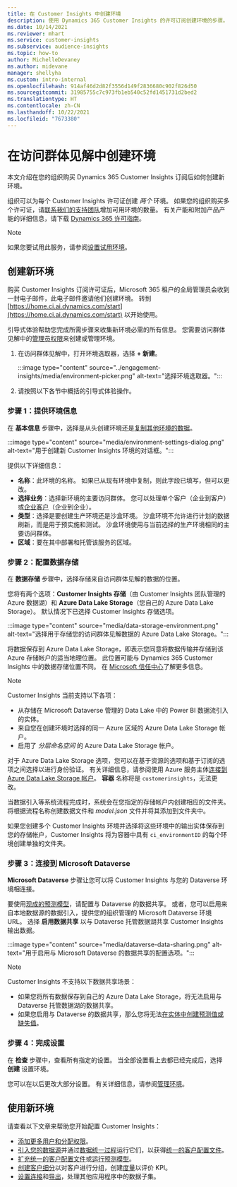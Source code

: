 ```yaml
---
title: 在 Customer Insights 中创建环境
description: 使用 Dynamics 365 Customer Insights 的许可订阅创建环境的步骤。
ms.date: 10/14/2021
ms.reviewer: mhart
ms.service: customer-insights
ms.subservice: audience-insights
ms.topic: how-to
author: MichelleDevaney
ms.author: midevane
manager: shellyha
ms.custom: intro-internal
ms.openlocfilehash: 914af46d2d82f3556d149f2836680c902f826d50
ms.sourcegitcommit: 31985755c7c973fb1eb540c52fd1451731d2bed2
ms.translationtype: HT
ms.contentlocale: zh-CN
ms.lasthandoff: 10/22/2021
ms.locfileid: "7673380"
---
```

# <a name="create-an-environment-in-audience-insights"></a>在访问群体见解中创建环境

本文介绍在您的组织购买 Dynamics 365 Customer Insights 订阅后如何创建新环境。 

组织可以为每个 Customer Insights 许可证创建 *两个* 环境。 如果您的组织购买多个许可证，请[联系我们的支持团队](https://go.microsoft.com/fwlink/?linkid=2079641)增加可用环境的数量。 有关产能和附加产品产能的详细信息，请下载 [Dynamics 365 许可指南](https://go.microsoft.com/fwlink/?LinkId=866544)。

> [!NOTE]
> 如果您要试用此服务，请参阅[设置试用环境](../trial-signup.md)。

## <a name="create-a-new-environment"></a>创建新环境

购买 Customer Insights 订阅许可证后，Microsoft 365 租户的全局管理员会收到一封电子邮件，此电子邮件邀请他们创建环境。 转到 [https://home.ci.ai.dynamics.com/start](https://home.ci.ai.dynamics.com/start) 以开始使用。 

引导式体验帮助您完成所需步骤来收集新环境必需的所有信息。 您需要访问群体见解中的[管理员权限](permissions.md)来创建或管理环境。

1. 在访问群体见解中，打开环境选取器，选择 **+ 新建**。
  
   :::image type="content" source="../engagement-insights/media/environment-picker.png" alt-text="选择环境选取器。":::

1. 请按照以下各节中概括的引导式体验操作。

### <a name="step-1-provide-environment-information"></a>步骤 1：提供环境信息

在 **基本信息** 步骤中，选择是从头创建环境还是[复制其他环境的数据](manage-environments.md#copy-the-environment-configuration)。

   :::image type="content" source="media/environment-settings-dialog.png" alt-text="用于创建新 Customer Insights 环境的对话框。":::

提供以下详细信息：
   - **名称**：此环境的名称。 如果已从现有环境中复制，则此字段已填写，但可以更改。
   - **选择业务**：选择新环境的主要访问群体。 您可以处理单个客户（企业到客户）或[企业客户](work-with-business-accounts.md)（企业到企业）。
   - **类型**：选择是要创建生产环境还是沙盒环境。 沙盒环境不允许进行计划的数据刷新，而是用于预实施和测试。 沙盒环境使用与当前选择的生产环境相同的主要访问群体。
   - **区域**：要在其中部署和托管该服务的区域。

### <a name="step-2-configure-data-storage"></a>步骤 2：配置数据存储

在 **数据存储** 步骤中，选择存储来自访问群体见解的数据的位置。

您将有两个选项：**Customer Insights 存储**（由 Customer Insights 团队管理的 Azure 数据湖）和 **Azure Data Lake Storage**（您自己的 Azure Data Lake Storage）。 默认情况下已选择 Customer Insights 存储选项。

:::image type="content" source="media/data-storage-environment.png" alt-text="选择用于存储您的访问群体见解数据的 Azure Data Lake Storage。":::

将数据保存到 Azure Data Lake Storage，即表示您同意将数据传输并存储到该 Azure 存储帐户的适当地理位置。 此位置可能与 Dynamics 365 Customer Insights 中的数据存储位置不同。 在 [Microsoft 信任中心](https://www.microsoft.com/trust-center)了解更多信息。

> [!NOTE]
> Customer Insights 当前支持以下各项：
> - 从存储在 Microsoft Dataverse 管理的 Data Lake 中的 Power BI 数据流引入的实体。  
> - 来自您在创建环境时选择的同一 Azure 区域的 Azure Data Lake Storage 帐户。
> - 启用了 *分层命名空间* 的 Azure Data Lake Storage 帐户。

对于 Azure Data Lake Storage 选项，您可以在基于资源的选项和基于订阅的选项之间选择以进行身份验证。 有关详细信息，请参阅使用 Azure 服务主体[连接到 Azure Data Lake Storage 帐户](connect-service-principal.md)。 **容器** 名称将是 `customerinsights`，无法更改。

当数据引入等系统流程完成时，系统会在您指定的存储帐户内创建相应的文件夹。 将根据流程名称创建数据文件和 *model.json* 文件并将其添加到文件夹中。

如果您创建多个 Customer Insights 环境并选择将这些环境中的输出实体保存到您的存储帐户，Customer Insights 将为容器中具有 `ci_environmentID` 的每个环境创建单独的文件夹。

### <a name="step-3-connect-to-microsoft-dataverse"></a>步骤 3：连接到 Microsoft Dataverse
   
**Microsoft Dataverse** 步骤让您可以将 Customer Insights 与您的 Dataverse 环境相连接。

要使用[现成的预测模型](predictions-overview.md#out-of-box-models)，请配置与 Dataverse 的数据共享。 或者，您可以启用来自本地数据源的数据引入，提供您的组织管理的 Microsoft Dataverse 环境 URL。 选择 **启用数据共享** 以与 Dataverse 托管数据湖共享 Customer Insights 输出数据。

:::image type="content" source="media/dataverse-data-sharing.png" alt-text="用于启用与 Microsoft Dataverse 的数据共享的配置选项。":::

> [!NOTE]
> Customer Insights 不支持以下数据共享场景：
> - 如果您将所有数据保存到自己的 Azure Data Lake Storage，将无法启用与 Dataverse 托管数据湖的数据共享。
> - 如果您启用与 Dataverse 的数据共享，那么您将无法[在实体中创建预测值或缺失值](predictions.md)。

### <a name="step-4-finalize-the-settings"></a>步骤 4：完成设置

在 **检查** 步骤中，查看所有指定的设置。 当全部设置看上去都已经完成后，选择 **创建** 设置环境。 

您可以在以后更改大部分设置。 有关详细信息，请参阅[管理环境](manage-environments.md)。

## <a name="work-with-your-new-environment"></a>使用新环境

请查看以下文章来帮助您开始配置 Customer Insights： 

- [添加更多用户和分配权限](permissions.md)。
- [引入您的数据源](data-sources.md)并通过[数据统一过程](data-unification.md)运行它们，以获得[统一的客户配置文件](customer-profiles.md)。
- [扩充统一的客户配置文件](enrichment-hub.md)或[运行预测模型](predictions-overview.md)。
- [创建客户细分](segments.md)以对客户进行分组，创建[度量](measures.md)以评价 KPI。
- [设置连接](connections.md)和[导出](export-destinations.md)，处理其他应用程序中的数据子集。
